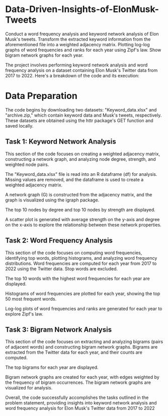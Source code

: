 # Data-Driven-Insights-of-ElonMusk-Tweets
Conduct a word frequency analysis and keyword network analysis of Elon Musk's tweets. Transform the extracted keyword information from the aforementioned file into a weighted adjacency matrix. Plotting log-log graphs of word frequencies and ranks for each year using Zipf's law. Show bigram network graphs for each year.

The project involves performing keyword network analysis and word frequency analysis on a dataset containing Elon Musk's Twitter data from 2017 to 2022. Here's a breakdown of the code and its execution:

# Data Preparation
The code begins by downloading two datasets: "Keyword_data.xlsx" and "archive.zip," which contain keyword data and Musk's tweets, respectively. These datasets are obtained using the httr package's GET function and saved locally.

## Task 1: Keyword Network Analysis
This section of the code focuses on creating a weighted adjacency matrix, constructing a network graph, and analyzing node degree, strength, and weighted node pairs.

The "Keyword_data.xlsx" file is read into an R dataframe (df) for analysis. Missing values are removed, and the dataframe is used to create a weighted adjacency matrix.

A network graph (G) is constructed from the adjacency matrix, and the graph is visualized using the igraph package.

The top 10 nodes by degree and top 10 nodes by strength are displayed.

A scatter plot is generated with average strength on the y-axis and degree on the x-axis to explore the relationship between these network properties.

## Task 2: Word Frequency Analysis
This section of the code focuses on computing word frequencies, identifying top words, plotting histograms, and analyzing word frequency distributions.
Word frequencies are computed for each year from 2017 to 2022 using the Twitter data. Stop words are excluded.

The top 10 words with the highest word frequencies for each year are displayed.

Histograms of word frequencies are plotted for each year, showing the top 50 most frequent words.

Log-log plots of word frequencies and ranks are generated for each year to explore Zipf's law.

## Task 3: Bigram Network Analysis
This section of the code focuses on extracting and analyzing bigrams (pairs of adjacent words) and constructing bigram network graphs. Bigrams are extracted from the Twitter data for each year, and their counts are computed.

The top bigrams for each year are displayed.

Bigram network graphs are created for each year, with edges weighted by the frequency of bigram occurrences. The bigram network graphs are visualized for analysis.

Overall, the code successfully accomplishes the tasks outlined in the problem statement, providing insights into keyword network analysis and word frequency analysis for Elon Musk's Twitter data from 2017 to 2022
